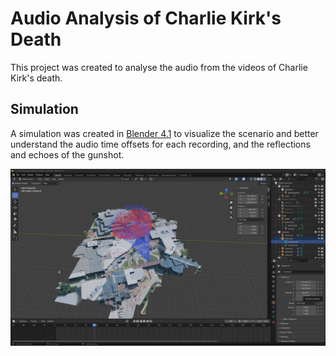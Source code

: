 # Audio Analysis of Charlie Kirk's Death

This project was created to analyse the audio from the videos of Charlie Kirk's death.

## Simulation

A simulation was created in [Blender 4.1](https://www.blender.org/download/) to visualize the scenario
and better understand the audio time offsets for each recording, and the reflections and echoes of the gunshot.

![Blender Screenshot](https://github.com/TheBengineer/Kirk/blob/main/Images/Blender-Screenshot.png)
